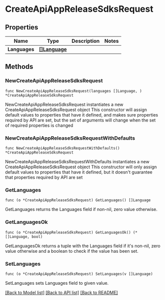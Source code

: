 # CreateApiAppReleaseSdksRequest

## Properties

Name | Type | Description | Notes
------------ | ------------- | ------------- | -------------
**Languages** | [**[]Language**](Language.md) |  | 

## Methods

### NewCreateApiAppReleaseSdksRequest

`func NewCreateApiAppReleaseSdksRequest(languages []Language, ) *CreateApiAppReleaseSdksRequest`

NewCreateApiAppReleaseSdksRequest instantiates a new CreateApiAppReleaseSdksRequest object
This constructor will assign default values to properties that have it defined,
and makes sure properties required by API are set, but the set of arguments
will change when the set of required properties is changed

### NewCreateApiAppReleaseSdksRequestWithDefaults

`func NewCreateApiAppReleaseSdksRequestWithDefaults() *CreateApiAppReleaseSdksRequest`

NewCreateApiAppReleaseSdksRequestWithDefaults instantiates a new CreateApiAppReleaseSdksRequest object
This constructor will only assign default values to properties that have it defined,
but it doesn't guarantee that properties required by API are set

### GetLanguages

`func (o *CreateApiAppReleaseSdksRequest) GetLanguages() []Language`

GetLanguages returns the Languages field if non-nil, zero value otherwise.

### GetLanguagesOk

`func (o *CreateApiAppReleaseSdksRequest) GetLanguagesOk() (*[]Language, bool)`

GetLanguagesOk returns a tuple with the Languages field if it's non-nil, zero value otherwise
and a boolean to check if the value has been set.

### SetLanguages

`func (o *CreateApiAppReleaseSdksRequest) SetLanguages(v []Language)`

SetLanguages sets Languages field to given value.



[[Back to Model list]](../README.md#documentation-for-models) [[Back to API list]](../README.md#documentation-for-api-endpoints) [[Back to README]](../README.md)


